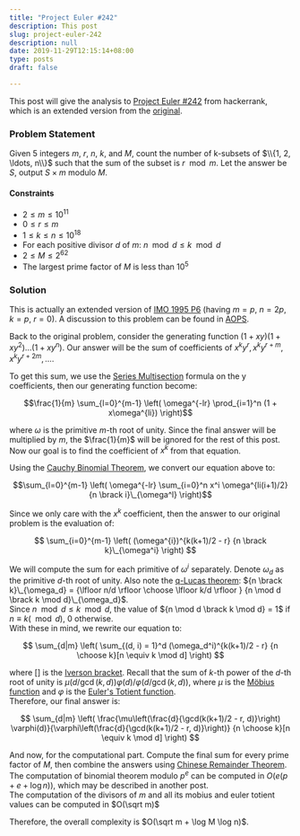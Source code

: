 ```yaml
---
title: "Project Euler #242"
description: This post
slug: project-euler-242
description: null
date: 2019-11-29T12:15:14+08:00
type: posts
draft: false

---
```


This post will give the analysis to [Project Euler #242](https://www.hackerrank.com/contests/projecteuler/challenges/euler242/problem) from hackerrank, which is an extended version from the [original](https://projecteuler.net/problem=242).

### Problem Statement

Given 5 integers $m$, $r$, $n$, $k$, and $M$, count the number of k-subsets of $\\{1, 2, \ldots, n\\}$ such that the sum of the subset is $r \mod m$. Let the answer be $S$, output $S \times m$ modulo $M$.

#### Constraints

- $2 \leq m \leq 10^{11}$
- $0 \leq r \leq m$ 
- $1 \leq k \leq n \leq 10^{18}$
- For each positive divisor $d$ of $m$: $n \mod d \leq k \mod d$
- $2 \leq M \leq 2^{62}$
- The largest prime factor of $M$ is less than $10^5$

### Solution

This is actually an extended version of [IMO 1995 P6](https://www.imo-official.org/year_info.aspx?year=1995) (having $m = p$, $n = 2p$, $k = p$, $r = 0$). A discussion to this problem can be found in [AOPS](https://artofproblemsolving.com/community/c6h15112p107230).

Back to the original problem, consider the generating function $(1 + xy)(1 + xy^2) \ldots (1 + xy^n)$. Our answer will be the sum of coefficients of $x^k y^r, x^k y^{r+m}, x^k y^{r+2m}, \ldots$.

To get this sum, we use the [Series Multisection](https://en.wikipedia.org/wiki/Series_multisection) formula on the y coefficients, then our generating function become:

$$\frac{1}{m} \sum_{l=0}^{m-1} \left( \omega^{-lr} \prod_{i=1}^n (1 + x\omega^{li}) \right)$$

where $\omega$ is the primitive $m$-th root of unity. Since the final answer will be multiplied by $m$, the $\frac{1}{m}$ will be ignored for the rest of this post. Now our goal is to find the coefficient of $x^k$ from that equation.

Using the [Cauchy Binomial Theorem](http://mathworld.wolfram.com/CauchyBinomialTheorem.html), we convert our equation above to:

$$\sum_{l=0}^{m-1} \left( \omega^{-lr} \sum_{i=0}^n x^i \omega^{li(i+1)/2} {n \brack i}\_{\omega^l} \right)$$

Since we only care with the $x^k$ coefficient, then the answer to our original problem is the evaluation of:

$$ \sum_{i=0}^{m-1} \left( (\omega^{i})^{k(k+1)/2 - r} {n \brack k}\_{\omega^i} \right) $$

We will compute the sum for each primitive of $\omega^i$ separately. Denote $\omega_d$ as the primitive $d$-th root of unity. Also note the [q-Lucas theorem](https://www.math.upenn.edu/~peal/polynomials/q-analogues.htm#prelimQanaloguesQLucas): ${n \brack k}\_{\omega_d} = {\lfloor n/d \rfloor \choose \lfloor k/d \rfloor } {n \mod d \brack k \mod d}\_{\omega_d}$. \
Since $n \mod d \leq k \mod d$, the value of ${n \mod d \brack k \mod d} = 1$ if $n \equiv k (\mod d)$, $0$ otherwise. \
With these in mind, we rewrite our equation to:

$$ \sum_{d|m} \left( \sum_{(d, i) = 1}^d (\omega_d^i)^{k(k+1)/2 - r}  {n \choose k}[n \equiv k \mod d] \right) $$

where $[]$ is the [Iverson bracket](https://en.wikipedia.org/wiki/Iverson_bracket). Recall that the sum of $k$-th power of the $d$-th root of unity is $\mu(d / \gcd(k, d)) \varphi(d) / \varphi(d / \gcd(k, d))$, where $\mu$ is the [Möbius function](https://en.wikipedia.org/wiki/M%C3%B6bius_function) and $\varphi$ is the [Euler's Totient function](https://en.wikipedia.org/wiki/Euler%27s_totient_function). \
Therefore, our final answer is:

$$ \sum_{d|m} \left( \frac{\mu\left(\frac{d}{\gcd(k(k+1)/2 - r, d)}\right) \varphi(d)}{\varphi\left(\frac{d}{\gcd(k(k+1)/2 - r, d)}\right)} {n \choose k}[n \equiv k \mod d] \right) $$

And now, for the computational part. Compute the final sum for every prime factor of $M$, then combine the answers using [Chinese Remainder Theorem](https://en.wikipedia.org/wiki/Chinese_remainder_theorem). The computation of binomial theorem modulo $p^e$ can be computed in $O(e(p + e + \log n))$, which may be described in another post. \
The computation of the divisors of $m$ and all its mobius and euler totient values can be computed in $O(\sqrt m)$

Therefore, the overall complexity is $O(\sqrt m + \log M \log n)$.









